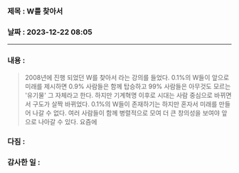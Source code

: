 ### 제목 :  W를 찾아서

### 날짜 : 2023-12-22 08:05

----

### 내용 :
> 2008년에 진행 되었던 W를 찾아서 라는 강의를 들었다.
> 0.1%의 W들이 앞으로 미래를 제시하면 0.9% 사람들은 함께 탑승하고 99% 사람들은 아무것도 모르는 '유기물' 그 자체라고 한다.
> 하지만 기계혁명 이후로 시대는 사람 중심으로 바뀌면서 구도가 살짝 바뀌었다.
> 0.1%의 W들이 존재하기는 하지만 혼자서 미래를 만들어 나갈 수 없다. 
> 여러 사람들이 함께 병렬적으로 모여 더 큰 창의성을 보여야 앞으로 나아갈 수 있다.
> 요즘에 

### 다짐 :
>
### 감사한 일 :
>
